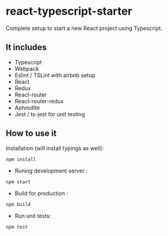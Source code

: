 # react-typescript-starter
Complete setup to start a new React project using Typescript.


## It includes
- Typescript
- Webpack
- Eslint / TSLint with airbnb setup
- React
- Redux
- React-router
- React-router-redux
- Aphrodite
- Jest / ts-jest for unit testing

## How to use it

Installation (will install typings as well):
```
npm install
```

- Runing development server :
```
npm start
```

- Build for production :
```
npm build
```

- Run unit tests:
```
npm test
```

